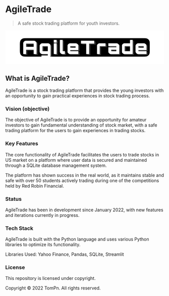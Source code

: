 # AgileTrade
> A safe stock trading platform for youth investors.

![AgileTrade Image](https://github.com/TomPn/agiletrade/blob/master/IMG_1031%202.jpg)

## What is AgileTrade?
AgileTrade is a stock trading platform that provides the young investors with an opportunity to gain practical experiences in stock trading process. 

### Vision (objective)
The objective of AgileTrade is to provide an opportunity for amateur investors to gain fundamental understanding of stock market, with a safe trading platform for the users to gain experiences in trading stocks.

### Key Features
The core functionality of AgileTrade facilitates the users to trade stocks in US market on a platform where user data is secured and maintained through a SQLite database management system.

The platform has shown success in the real world, as it maintains stable and safe with over 50 students actively trading during one of the competitions held by Red Robin Financial.

### Status
AgileTrade has been in development since January 2022, with new features and iterations currently in progress.

### Tech Stack
AgileTrade is built with the Python language and uses various Python libraries to optimize its functionality.

Libraries Used: Yahoo Finance, Pandas, SQLite, Streamlit

### License
This repository is licensed under copyright.

Copyright © 2022 TomPn. All rights reserved.
